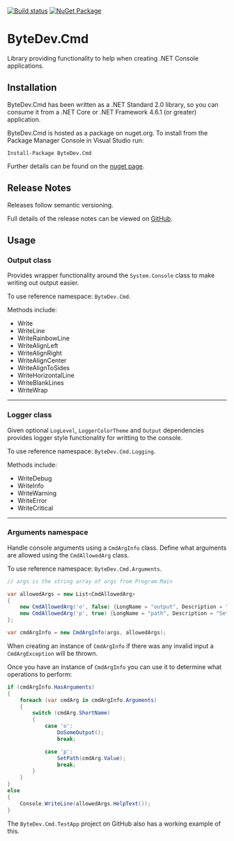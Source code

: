 ﻿[![Build status](https://ci.appveyor.com/api/projects/status/github/bytedev/ByteDev.Cmd?branch=master&svg=true)](https://ci.appveyor.com/project/bytedev/ByteDev-Cmd/branch/master)
[![NuGet Package](https://img.shields.io/nuget/v/ByteDev.Cmd.svg)](https://www.nuget.org/packages/ByteDev.Cmd)

# ByteDev.Cmd

Library providing functionality to help when creating .NET Console applications.

## Installation

ByteDev.Cmd has been written as a .NET Standard 2.0 library, so you can consume it from a .NET Core or .NET Framework 4.6.1 (or greater) application.

ByteDev.Cmd is hosted as a package on nuget.org.  To install from the Package Manager Console in Visual Studio run:

`Install-Package ByteDev.Cmd`

Further details can be found on the [nuget page](https://www.nuget.org/packages/ByteDev.Cmd/).

## Release Notes

Releases follow semantic versioning.

Full details of the release notes can be viewed on [GitHub](https://github.com/ByteDev/ByteDev.Cmd/blob/master/docs/RELEASE-NOTES.md).

## Usage

### Output class

Provides wrapper functionality around the `System.Console` class to make writing out output easier.

To use reference namespace: `ByteDev.Cmd`.

Methods include:
- Write
- WriteLine
- WriteRainbowLine
- WriteAlignLeft
- WriteAlignRight
- WriteAlignCenter
- WriteAlignToSides
- WriteHorizontalLine
- WriteBlankLines
- WriteWrap

---

### Logger class

Given optional `LogLevel`, `LoggerColorTheme` and `Output` dependencies provides logger style functionality for writting to the console.

To use reference namespace: `ByteDev.Cmd.Logging`.

Methods include:
- WriteDebug
- WriteInfo
- WriteWarning
- WriteError
- WriteCritical

---

### Arguments namespace

Handle console arguments using a `CmdArgInfo` class.  Define what arguments are allowed using the `CmdAllowedArg` class.

To use reference namespace: `ByteDev.Cmd.Arguments`.

```csharp
// args is the string array of args from Program.Main

var allowedArgs = new List<CmdAllowedArg>
{
    new CmdAllowedArg('o', false) {LongName = "output", Description = "Output something"},
    new CmdAllowedArg('p', true) {LongName = "path", Description = "Set a path"}
};

var cmdArgInfo = new CmdArgInfo(args, allowedArgs);
```

When creating an instance of `CmdArgInfo` if there was any invalid input a `CmdArgException` will be thrown.

Once you have an instance of `CmdArgInfo` you can use it to determine what operations to perform:

```csharp
if (cmdArgInfo.HasArguments)
{
    foreach (var cmdArg in cmdArgInfo.Arguments)
    {
        switch (cmdArg.ShortName)
        {
            case 'o':
                DoSomeOutput();
                break;

            case 'p':
                SetPath(cmdArg.Value);
                break;
        }
    }
}
else
{
    Console.WriteLine(allowedArgs.HelpText());
}
```

The `ByteDev.Cmd.TestApp` project on GitHub also has a working example of this.
